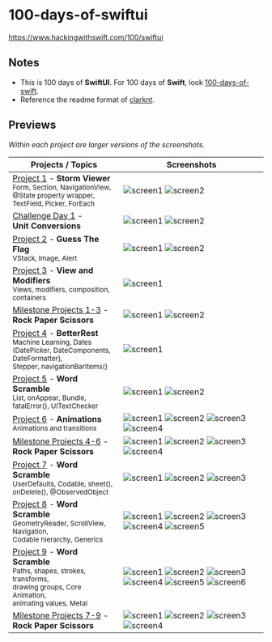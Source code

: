 # 100-days-of-swiftui

https://www.hackingwithswift.com/100/swiftui

## Notes

- This is 100 days of **SwiftUI**. For 100 days of **Swift**, look [100-days-of-swift](https://github.com/fauzandwip/100-days-of-swift).
- Reference the readme format of [clarknt](https://github.com/clarknt).

## Previews

_Within each project are larger versions of the screenshots._

| Projects / Topics                                                                                                                                                                                      | Screenshots                                                                                                                                                                                                                                                                                                                                                                                           |
| ------------------------------------------------------------------------------------------------------------------------------------------------------------------------------------------------------ | ----------------------------------------------------------------------------------------------------------------------------------------------------------------------------------------------------------------------------------------------------------------------------------------------------------------------------------------------------------------------------------------------------- |
| [Project 1](01_Project1_HWSwiftUI) - **Storm Viewer** <br/><sub>Form, Section, NavigationView,</sub> <br/><sub>@State property wrapper, </sub> <br/><sub>TextField, Picker, ForEach</sub>              | ![screen1](01_Project1_HWSwiftUI/screenshots/small/screen01.png) ![screen2](01_Project1_HWSwiftUI/screenshots/small/screen02.png)                                                                                                                                                                                                                                                                     |
| [Challenge Day 1](02_Challenge-Day1_HWSwiftUI) - <br/>**Unit Conversions** <br/><sub></sub>                                                                                                            | ![screen1](02_Challenge-Day1_HWSwiftUI/screenshots/small/screen01.png) ![screen2](02_Challenge-Day1_HWSwiftUI/screenshots/small/screen02.png)                                                                                                                                                                                                                                                         |
| [Project 2](03_Project2_HWSwiftUI) - **Guess The Flag** <br/><sub>VStack, Image, Alert</sub>                                                                                                           | ![screen1](03_Project2_HWSwiftUI/screenshots/small/screen01.png) ![screen2](03_Project2_HWSwiftUI/screenshots/small/screen02.png)                                                                                                                                                                                                                                                                     |
| [Project 3](04_Project3_HWSwiftUI) - **View and Modifiers** <br/><sub>Views, modifiers, composition, containers</sub>                                                                                  | ![screen1](04_Project3_HWSwiftUI/screenshots/small/screen01.png)                                                                                                                                                                                                                                                                                                                                      |
| [Milestone Projects 1-3](05_Milestone-Projects1-3_HWSwiftUI) - <br/> **Rock Paper Scissors** <br/><sub></sub>                                                                                          | ![screen1](05_Milestone-Projects1-3_HWSwiftUI/screenshots/small/screen01.png) ![screen2](05_Milestone-Projects1-3_HWSwiftUI/screenshots/small/screen02.png)                                                                                                                                                                                                                                           |
| [Project 4](06_Project4_HWSwiftUI) - **BetterRest** <br/><sub>Machine Learning, Dates</sub> <br/><sub>(DatePicker, DateComponents, DateFormatter),</sub> <br/><sub>Stepper, navigationBarItems()</sub> | ![screen1](06_Project4_HWSwiftUI/screenshots/small/screen01.png)                                                                                                                                                                                                                                                                                                                                      |
| [Project 5](07_Project5_HWSwiftUI) - **Word Scramble** <br/><sub>List, onAppear, Bundle,</sub> <br/><sub>fatalError(), UITextChecker</sub>                                                             | ![screen1](07_Project5_HWSwiftUI/screenshots/small/screen01.png) ![screen2](07_Project5_HWSwiftUI/screenshots/small/screen01.png)                                                                                                                                                                                                                                                                     |
| [Project 6](08_Project6_HWSwiftUI) - **Animations** <br/><sub>Animations and transitions</sub>                                                                                                         | ![screen1](08_Project6_HWSwiftUI/screenshots/small/screen01.png) ![screen2](08_Project6_HWSwiftUI/screenshots/small/screen02.png) ![screen3](08_Project6_HWSwiftUI/screenshots/small/screen03.png) ![screen4](08_Project6_HWSwiftUI/screenshots/small/screen04.png)                                                                                                                                   |
| [Milestone Projects 4-6](09_Milestone-Projects4-6_HWSwiftUI) - <br/> **Rock Paper Scissors** <br/><sub></sub>                                                                                          | ![screen1](09_Milestone-Projects4-6_HWSwiftUI/screenshots/small/screen01.png) ![screen2](09_Milestone-Projects4-6_HWSwiftUI/screenshots/small/screen02.png) ![screen3](09_Milestone-Projects4-6_HWSwiftUI/screenshots/small/screen03.png) ![screen4](09_Milestone-Projects4-6_HWSwiftUI/screenshots/small/screen04.png)                                                                               |
| [Project 7](10_Project7_HWSwiftUI) - **Word Scramble** <br/><sub>UserDefaults, Codable, sheet(),</sub> <br/><sub>onDelete(), @ObservedObject</sub>                                                     | ![screen1](10_Project7_HWSwiftUI/screenshots/small/screen01.png) ![screen2](10_Project7_HWSwiftUI/screenshots/small/screen02.png) ![screen3](10_Project7_HWSwiftUI/screenshots/small/screen03.png)                                                                                                                                                                                                    |
| [Project 8](11_Project8_HWSwiftUI) - **Word Scramble** <br/><sub>GeometryReader, ScrollView, Navigation,</sub> <br/><sub>Codable hierarchy, Generics</sub>                                             | ![screen1](11_Project8_HWSwiftUI/screenshots/small/screen01.png) ![screen2](11_Project8_HWSwiftUI/screenshots/small/screen02.png) ![screen3](11_Project8_HWSwiftUI/screenshots/small/screen03.png) ![screen4](11_Project8_HWSwiftUI/screenshots/small/screen04.png) ![screen5](11_Project8_HWSwiftUI/screenshots/small/screen05.png)                                                                  |
| [Project 9](12_Project9_HWSwiftUI) - **Word Scramble** <br/><sub>Paths, shapes, strokes, transforms,</sub> <br/><sub>drawing groups, Core Animation,</sub> <br/><sub>animating values, Metal</sub>     | ![screen1](12_Project9_HWSwiftUI/screenshots/small/screen01.png) ![screen2](12_Project9_HWSwiftUI/screenshots/small/screen02.png) ![screen3](12_Project9_HWSwiftUI/screenshots/small/screen03.png) ![screen4](12_Project9_HWSwiftUI/screenshots/small/screen04.png) ![screen5](12_Project9_HWSwiftUI/screenshots/small/screen05.png) ![screen6](12_Project9_HWSwiftUI/screenshots/small/screen06.png) |
| [Milestone Projects 7-9](13_Milestone-Projects7-9_HWSwiftUI) - <br/> **Rock Paper Scissors** <br/><sub></sub>                                                                                          | ![screen1](13_Milestone-Projects7-9_HWSwiftUI/screenshots/small/screen01.png) ![screen2](13_Milestone-Projects7-9_HWSwiftUI/screenshots/small/screen02.png) ![screen3](13_Milestone-Projects7-9_HWSwiftUI/screenshots/small/screen03.png) ![screen4](13_Milestone-Projects7-9_HWSwiftUI/screenshots/small/screen04.png)                                                                               |
